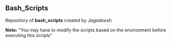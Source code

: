 ## Bash_Scripts
Repository of __bash_scripts__ created by _Jagadeesh_.

__Note:__ "You may have to modify the scripts based on the environment before executing this scripts"
